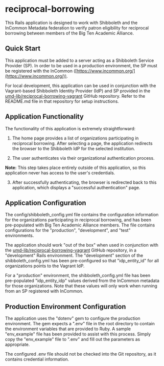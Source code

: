 # reciprocal-borrowing

This Rails application is designed to work with Shibboleth and the InCommon
Metadata federation to verify patron eligibility for reciprocal borrowing
between members of the Big Ten Academic Alliance.

## Quick Start

This application must be added to a server acting as a Shibboleth Service
Provider (SP). In order to be used in a production environment, the SP
must be registered with the InCommon ([https://www.incommon.org/](https://www.incommon.org/)).

For local development, this application can be used in conjunction with the Vagrant-based Shibboleth Identity Provider (IdP) and SP provided in the [umd-lib/reciprocal-borrowing-vagrant](https://github.com/umd-lib/reciprocal-borrowing-vagrant) GitHub repository. Refer to the README.md file in that repository for setup instructions.

## Application Functionality

The functionality of this application is extremely straightforward:

1) The home page provides a list of organizations participating in reciprocal borrowing. After selecting a page, the application redirects the browser to the Shibboleth IdP for the selected institution.

2) The user authenticates via their organizational authentication process.

**Note:** This step takes place entirely outside of this application, so this application never has access to the user's credentials.

3) After successfully authenticating, the browser is redirected back to this application, which displays a "successful authentication" page.

## Application Configuration

The config/shibboleth_config.yml file contains the configuration information for the organizations participating in reciprocal borrowing, and has been pre-populated with Big Ten Academic Alliance members. The file contains configurations for the "production", "development", and "test" environments.

The application should work "out of the box" when used in conjunction with the [umd-lib/reciprocal-borrowing-vagrant](https://github.com/umd-lib/reciprocal-borrowing-vagrant) GitHub repository, in a "development" Rails environment. The "development" section of the shibboleth_config.yml has been pre-configured so that "idp_entity_id" for all organizations points to the Vagrant IdP.

For a "production" environment, the shibboleth_config.yml file has been pre-populated "idp_entity_idp" values derived from the InCommon metadata for those organizations. Note that these values will only work when running from an SP registered with InCommon.


## Production Environment Configuration

The application uses the "dotenv" gem to configure the production environment. The gem expects a ".env" file in the root directory to contain the environment variables that are provided to Ruby. A sample "env_example" file has been provided to assist with this process. Simply copy the "env_example" file to ".env" and fill out the parameters as appropriate.

The configured .env file should not be checked into the Git repository, as it contains credential information.
